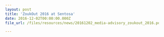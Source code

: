 ```yaml
---
layout: post
title: 'ZoukOut 2016 at Sentosa'
date: 2016-12-02T00:00:00.000Z
file_url: /files/resources/news/20161202_media-advisory_zoukout_2016.pdf

---
```


